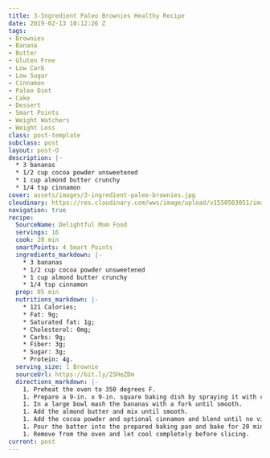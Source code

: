 ```yaml
---
title: 3-Ingredient Paleo Brownies Healthy Recipe
date: 2019-02-13 10:12:26 Z
tags:
- Brownies
- Banana
- Butter
- Gluten Free
- Low Carb
- Low Sugar
- Cinnamon
- Paleo Diet
- Cake
- Dessert
- Smart Points
- Weight Watchers
- Weight Loss
class: post-template
subclass: post
layout: post-O
description: |-
  * 3 bananas
  * 1/2 cup cocoa powder unsweetened
  * 1 cup almond butter crunchy
  * 1/4 tsp cinnamon
cover: assets/images/3-ingredient-paleo-brownies.jpg
cloudinary: https://res.cloudinary.com/wws/image/upload/v1550503051/images/3-ingredient-paleo-brownies.jpg
navigation: true
recipe:
  SourceName: Delightful Mom Food
  servings: 16
  cook: 20 min
  smartPoints: 4 Smart Points
  ingredients_markdown: |-
    * 3 bananas
    * 1/2 cup cocoa powder unsweetened
    * 1 cup almond butter crunchy
    * 1/4 tsp cinnamon
  prep: 05 min
  nutritions_markdown: |-
    * 121 Calories;
    * Fat: 9g;
    * Saturated fat: 1g;
    * Cholesterol: 0mg;
    * Carbs: 9g;
    * Fiber: 3g;
    * Sugar: 3g;
    * Protein: 4g.
  serving_size: 1 Brownie
  sourceUrl: https://bit.ly/2SHeZDm
  directions_markdown: |-
    1. Preheat the oven to 350 degrees F.
    1. Prepare a 9-in. x 9-in. square baking dish by spraying it with cooking spray or rubbing coconut oil around the sides and bottom so the brownies do not stick.
    1. In a large bowl mash the bananas with a fork until smooth.
    1. Add the almond butter and mix until smooth.
    1. Add the cocoa powder and optional cinnamon and blend until no visible cocoa powder is seen.
    1. Pour the batter into the prepared baking pan and bake for 20 minutes.
    1. Remove from the oven and let cool completely before slicing.
current: post
---
```



